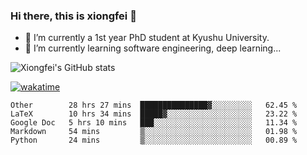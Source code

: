 ### Hi there, this is xiongfei 👋


- 🔭 I’m currently a 1st year PhD student at Kyushu University.
- 🌱 I’m currently learning software engineering, deep learning...

<!--
**Toma62299781/Toma62299781** is a ✨ _special_ ✨ repository because its `README.md` (this file) appears on your GitHub profile.
Here are some ideas to get you started:
-->

![Xiongfei's GitHub stats](https://github-readme-stats.vercel.app/api?username=Toma62299781)


[![wakatime](https://wakatime.com/badge/user/9e8d5516-d162-43e7-9563-87295d455a71.svg)](https://wakatime.com/@9e8d5516-d162-43e7-9563-87295d455a71)

<!--START_SECTION:waka-->
```text
Other        28 hrs 27 mins  ███████████████▓░░░░░░░░░   62.45 % 
LaTeX        10 hrs 34 mins  █████▓░░░░░░░░░░░░░░░░░░░   23.22 % 
Google Doc   5 hrs 10 mins   ███░░░░░░░░░░░░░░░░░░░░░░   11.34 % 
Markdown     54 mins         ▒░░░░░░░░░░░░░░░░░░░░░░░░   01.98 % 
Python       24 mins         ▒░░░░░░░░░░░░░░░░░░░░░░░░   00.89 % 
```
<!--END_SECTION:waka-->

